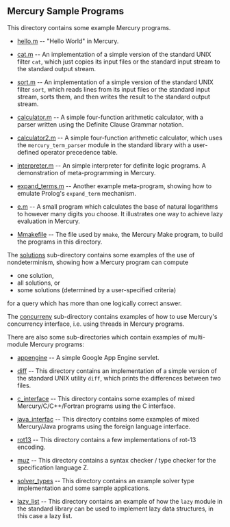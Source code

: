 Mercury Sample Programs
-----------------------

This directory contains some example Mercury programs.

* [hello.m](hello.m) -- "Hello World" in Mercury.

* [cat.m](cat.m) -- An implementation of a simple version of the standard UNIX
  filter `cat`, which just copies its input files or the standard input stream
  to the standard output stream.

* [sort.m](sort.m) -- An implementation of a simple version of the standard
  UNIX filter `sort`, which reads lines from its input files or the standard
  input stream, sorts them, and then writes the result to the standard output
  stream.

* [calculator.m](calculator.m) -- A simple four-function arithmetic calculator,
  with a parser written using the Definite Clause Grammar notation.

* [calculator2.m](calculator2.m) -- A simple four-function arithmetic
  calculator, which uses the `mercury_term_parser` module in the standard
  library with a user-defined operator precedence table.

* [interpreter.m](interpreter.m) -- An simple interpreter for definite logic
  programs. A demonstration of meta-programming in Mercury.

* [expand_terms.m](expand_terms.m) -- Another example meta-program, showing how
  to emulate Prolog's `expand_term` mechanism.

* [e.m](e.m) -- A small program which calculates the base of natural logarithms
  to however many digits you choose. It illustrates one way to achieve lazy
  evaluation in Mercury.

* [Mmakefile](Mmakefile) -- The file used by `mmake`, the Mercury Make program,
  to build the programs in this directory.

The [solutions](solutions) sub-directory contains some examples of the use of
nondeterminism, showing how a Mercury program can compute 

- one solution,
- all solutions, or
- some solutions (determined by a user-specified criteria)

for a query which has more than one logically correct answer.

The [concurreny](concurrency) sub-directory contains examples of how to use
Mercury's concurrency interface, i.e. using threads in Mercury programs.

There are also some sub-directories which contain examples of multi-module
Mercury programs:

* [appengine](appengine) -- A simple Google App Engine servlet.

* [diff](diff) -- This directory contains an implementation of a simple version
  of the standard UNIX utility `diff`, which prints the differences between two
  files.

* [c_interface](c_interface) -- This directory contains some examples of mixed
  Mercury/C/C++/Fortran programs using the C interface.

* [java_interfac](java_interface) -- This directory contains some examples of
  mixed Mercury/Java programs using the foreign language interface.

* [rot13](rot13) -- This directory contains a few implementations of rot-13
  encoding.

* [muz](muz) -- This directory contains a syntax checker / type checker for the
  specification language Z.

* [solver_types](solver_types) -- This directory contains an example solver
  type implementation and some sample applications.

* [lazy_list](lazy_list) -- This directory contains an example of how the
  `lazy` module in the standard library can be used to implement lazy data
  structures, in this case a lazy list.
